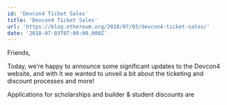 ```yaml
---
id: 'Devcon4 Ticket Sales'
title: 'Devcon4 Ticket Sales'
url: 'https://blog.ethereum.org/2018/07/03/devcon4-ticket-sales/'
date: '2018-07-03T07:00:00.000Z'
---
```

Friends,

Today, we’re happy to announce some significant updates to the Devcon4 website, and with it we wanted to unveil a bit about the ticketing and discount processes and more!

Applications for scholarships and builder &amp; student discounts are